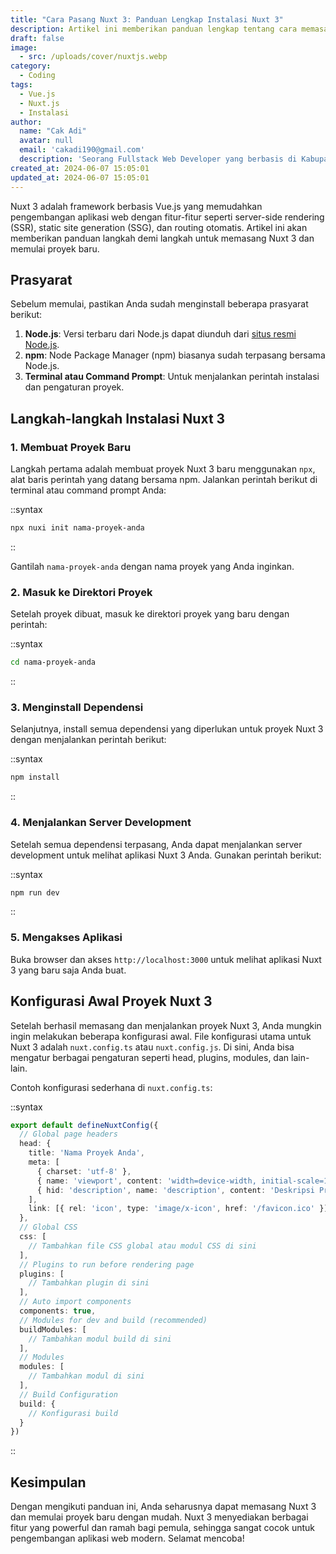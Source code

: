 ```yaml
---
title: "Cara Pasang Nuxt 3: Panduan Lengkap Instalasi Nuxt 3"
description: Artikel ini memberikan panduan lengkap tentang cara memasang Nuxt 3, termasuk langkah-langkah instalasi dan konfigurasi awal untuk memulai proyek dengan Nuxt 3.
draft: false
image:
  - src: /uploads/cover/nuxtjs.webp
category:
  - Coding
tags:
  - Vue.js
  - Nuxt.js
  - Instalasi
author:
  name: "Cak Adi"
  avatar: null
  email: 'cakadi190@gmail.com'
  description: 'Seorang Fullstack Web Developer yang berbasis di Kabupaten Ngawi yang suka sekali dengan desain dan juga hal yang berbau teknologi.'
created_at: 2024-06-07 15:05:01
updated_at: 2024-06-07 15:05:01
---
```


Nuxt 3 adalah framework berbasis Vue.js yang memudahkan pengembangan aplikasi web dengan fitur-fitur seperti server-side rendering (SSR), static site generation (SSG), dan routing otomatis. Artikel ini akan memberikan panduan langkah demi langkah untuk memasang Nuxt 3 dan memulai proyek baru.

## Prasyarat

Sebelum memulai, pastikan Anda sudah menginstall beberapa prasyarat berikut:

1. **Node.js**: Versi terbaru dari Node.js dapat diunduh dari [situs resmi Node.js](https://nodejs.org/).
2. **npm**: Node Package Manager (npm) biasanya sudah terpasang bersama Node.js.
3. **Terminal atau Command Prompt**: Untuk menjalankan perintah instalasi dan pengaturan proyek.

## Langkah-langkah Instalasi Nuxt 3

### 1. Membuat Proyek Baru

Langkah pertama adalah membuat proyek Nuxt 3 baru menggunakan `npx`, alat baris perintah yang datang bersama npm. Jalankan perintah berikut di terminal atau command prompt Anda:

::syntax
```bash
npx nuxi init nama-proyek-anda
```
::

Gantilah `nama-proyek-anda` dengan nama proyek yang Anda inginkan.

### 2. Masuk ke Direktori Proyek

Setelah proyek dibuat, masuk ke direktori proyek yang baru dengan perintah:

::syntax
```bash
cd nama-proyek-anda
```
::

### 3. Menginstall Dependensi

Selanjutnya, install semua dependensi yang diperlukan untuk proyek Nuxt 3 dengan menjalankan perintah berikut:

::syntax
```bash
npm install
```
::

### 4. Menjalankan Server Development

Setelah semua dependensi terpasang, Anda dapat menjalankan server development untuk melihat aplikasi Nuxt 3 Anda. Gunakan perintah berikut:

::syntax
```bash
npm run dev
```
::

### 5. Mengakses Aplikasi

Buka browser dan akses `http://localhost:3000` untuk melihat aplikasi Nuxt 3 yang baru saja Anda buat.

## Konfigurasi Awal Proyek Nuxt 3

Setelah berhasil memasang dan menjalankan proyek Nuxt 3, Anda mungkin ingin melakukan beberapa konfigurasi awal. File konfigurasi utama untuk Nuxt 3 adalah `nuxt.config.ts` atau `nuxt.config.js`. Di sini, Anda bisa mengatur berbagai pengaturan seperti head, plugins, modules, dan lain-lain.

Contoh konfigurasi sederhana di `nuxt.config.ts`:

::syntax
```typescript
export default defineNuxtConfig({
  // Global page headers
  head: {
    title: 'Nama Proyek Anda',
    meta: [
      { charset: 'utf-8' },
      { name: 'viewport', content: 'width=device-width, initial-scale=1' },
      { hid: 'description', name: 'description', content: 'Deskripsi Proyek Anda' }
    ],
    link: [{ rel: 'icon', type: 'image/x-icon', href: '/favicon.ico' }]
  },
  // Global CSS
  css: [
    // Tambahkan file CSS global atau modul CSS di sini
  ],
  // Plugins to run before rendering page
  plugins: [
    // Tambahkan plugin di sini
  ],
  // Auto import components
  components: true,
  // Modules for dev and build (recommended)
  buildModules: [
    // Tambahkan modul build di sini
  ],
  // Modules
  modules: [
    // Tambahkan modul di sini
  ],
  // Build Configuration
  build: {
    // Konfigurasi build
  }
})
```
::

## Kesimpulan

Dengan mengikuti panduan ini, Anda seharusnya dapat memasang Nuxt 3 dan memulai proyek baru dengan mudah. Nuxt 3 menyediakan berbagai fitur yang powerful dan ramah bagi pemula, sehingga sangat cocok untuk pengembangan aplikasi web modern. Selamat mencoba!
